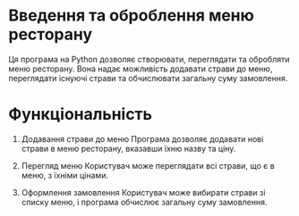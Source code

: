# Введення та оброблення меню ресторану

Ця програма на Python дозволяє створювати, переглядати та обробляти меню ресторану. Вона надає можливість додавати страви до меню, переглядати існуючі страви та обчислювати загальну суму замовлення.

# Функціональність

1. Додавання страви до меню
Програма дозволяє додавати нові страви в меню ресторану, вказавши їхню назву та ціну.

2. Перегляд меню
Користувач може переглядати всі страви, що є в меню, з їхніми цінами.

3. Оформлення замовлення
Користувач може вибирати страви зі списку меню, і програма обчислює загальну суму замовлення.
